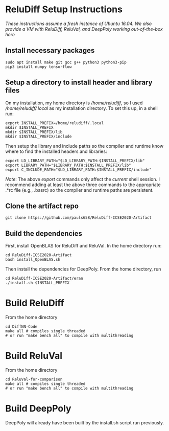 # ReluDiff Setup Instructions
*These instructions assume a fresh instance of Ubuntu 16.04. We also provide a VM with ReluDiff, ReluVal, and DeepPoly working out-of-the-box here*

## Install necessary packages
```console
sudo apt install make git gcc g++ python3 python3-pip
pip3 install numpy tensorflow
```

## Setup a directory to install header and library files
On my installation, my home directory is */home/reludiff*, so I used */home/reludiff/.local* as my installation directory. To set this up, in a shell run:
```console
export INSTALL_PREFIX=/home/reludiff/.local
mkdir $INSTALL_PREFIX
mkdir $INSTALL_PREFIX/lib
mkdir $INSTALL_PREFIX/include
```

Then setup the library and include paths so the compiler and runtime know where to find the installed headers and libraries:
```console
export LD_LIBRARY_PATH="$LD_LIBRARY_PATH:$INSTALL_PREFIX/lib"
export LIBRARY_PATH="$LIBRARY_PATH:$INSTALL_PREFIX/lib"
export C_INCLUDE_PATH="$LD_LIBRARY_PATH:$INSTALL_PREFIX/include"
```

*_Note_*: The above *export* commands only affect the _current_ shell session. I recommend adding at least the above three commands to the appropriate .\*rc file (e.g., .basrc) so the compiler and runtime paths are persistent.

## Clone the artifact repo
```console
git clone https://github.com/pauls658/ReluDiff-ICSE2020-Artifact
```

## Build the dependencies
First, install OpenBLAS for ReluDiff and ReluVal. In the home directory run:
```console
cd ReluDiff-ICSE2020-Artifact
bash install_OpenBLAS.sh
```

Then install the dependencies for DeepPoly. From the home directory, run
```console
cd ReluDiff-ICSE2020-Artifact/eran
./install.sh $INSTALL_PREFIX
```

# Build ReluDiff
From the home directory
```console
cd DiffNN-Code
make all # compiles single threaded
# or run "make bench all" to compile with multithreading
```

# Build ReluVal
From the home directory
```console
cd ReluVal-for-comparison
make all # compiles single threaded
# or run "make bench all" to compile with multithreading
```

# Build DeepPoly
DeepPoly will already have been built by the install.sh script run previously.
